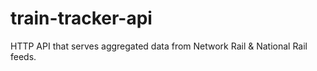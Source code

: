 # train-tracker-api
HTTP API that serves aggregated data from Network Rail &amp; National Rail feeds.
